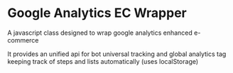 # Google Analytics EC Wrapper

A javascript class designed to wrap google analytics enhanced e-commerce

It provides an unified api for bot universal tracking and global analytics tag keeping track of steps and lists automatically (uses localStorage) 